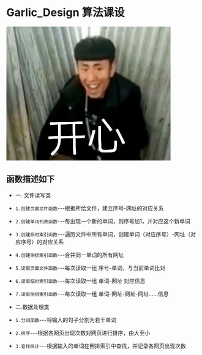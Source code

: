 # Garlic_Design 算法课设

![pic](下载.jpg)

## 函数描述如下
- 一. 文件读写类
- `1.创建页面文件函数`---根据所给文件，建立序号-网址的对应关系
- `2.创建单词列表函数`---每出现一个新的单词，则序号加1，并对应这个新单词
- `3.创建临时索引函数`---遍历文件中所有单词，创建单词（对应序号）-网址（对应序号）的对应关系
- `4.创建倒排索引函数`---合并同一单词的所有网址
- `5.读取页面文件函数`---每次读取一组 序号-单词，与当前单词比对
- `6.读取临时索引函数`---每次读取一组 单词-网址 对应信息
- `7.读取倒排索引函数`---每次读取一组 单词-网址-网址-网址……信息

- 二.数据处理类
- `1.分词函数`---将输入的句子分割为若干单词
- `2.排序`---根据各网页出现次数对网页进行排序，由大至小
- `3.查找统计`---根据输入的单词在倒排索引中查找，并记录各网页出现次数
